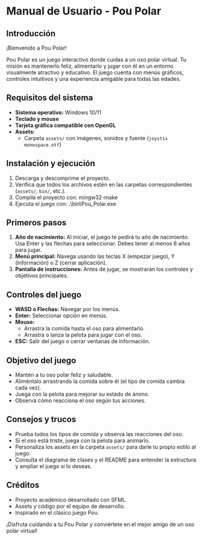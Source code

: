 # Manual de Usuario - Pou Polar

## Introducción
¡Bienvenido a Pou Polar!

Pou Polar es un juego interactivo donde cuidas a un oso polar virtual. Tu misión es mantenerlo feliz, alimentarlo y jugar con él en un entorno visualmente atractivo y educativo. El juego cuenta con menús gráficos, controles intuitivos y una experiencia amigable para todas las edades.


## Requisitos del sistema
- **Sistema operativo:** Windows 10/11
- **Teclado y mouse**
- **Tarjeta gráfica compatible con OpenGL**
- **Assets:**
  - Carpeta `assets/` con imágenes, sonidos y fuente (`joystix monospace.otf`)


## Instalación y ejecución
1. Descarga y descomprime el proyecto.
2. Verifica que todos los archivos estén en las carpetas correspondientes (`assets/`, `bin/`, etc.).
3. Compila el proyecto con:
   mingw32-make
4. Ejecuta el juego con:
   .\bin\Pou_Polar.exe


## Primeros pasos
1. **Año de nacimiento:** Al iniciar, el juego te pedirá tu año de nacimiento. Usa Enter y las flechas para seleccionar. Debes tener al menos 6 años para jugar.
2. **Menú principal:** Navega usando las teclas X (empezar juego), Y (información) o Z (cerrar aplicación).
3. **Pantalla de instrucciones:** Antes de jugar, se mostrarán los controles y objetivos principales.


## Controles del juego
- **WASD o Flechas:** Navegar por los menús.
- **Enter:** Seleccionar opción en menús.
- **Mouse:**
  - Arrastra la comida hasta el oso para alimentarlo.
  - Arrastra o lanza la pelota para jugar con el oso.
- **ESC:** Salir del juego o cerrar ventanas de información.


## Objetivo del juego
- Mantén a tu oso polar feliz y saludable.
- Aliméntalo arrastrando la comida sobre él (el tipo de comida cambia cada vez).
- Juega con la pelota para mejorar su estado de ánimo.
- Observa cómo reacciona el oso según tus acciones.


## Consejos y trucos
- Prueba todos los tipos de comida y observa las reacciones del oso.
- Si el oso está triste, juega con la pelota para animarlo.
- Personaliza los assets en la carpeta `assets/` para darle tu propio estilo al juego.
- Consulta el diagrama de clases y el README para entender la estructura y ampliar el juego si lo deseas.


## Créditos
- Proyecto académico desarrollado con SFML.
- Assets y código por el equipo de desarrollo.
- Inspirado en el clásico juego Pou.

¡Disfruta cuidando a tu Pou Polar y conviértete en el mejor amigo de un oso polar virtual!
